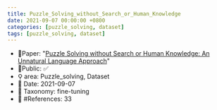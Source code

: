 ```yaml
---
title: Puzzle_Solving_without_Search_or_Human_Knowledge
date: 2021-09-07 00:00:00 +0800
categories: [puzzle_solving, dataset]
tags: [puzzle_solving, dataset]
---
```


- 📙Paper: "[Puzzle Solving without Search or Human Knowledge: An Unnatural Language Approach](https://semanticscholar.org/paper/Puzzle-Solving-without-Search-or-Human-Knowledge%3A-Noever-Burdick/1c27f107b171ae2578e0a8061c7aa34cd635f51a)"
- 🔑Public: ✅
- ⚲ area: Puzzle_solving, Dataset
- 📅 Date: 2021-09-07
- 🔎 Taxonomy: fine-tuning
- 📝 #References: 33
